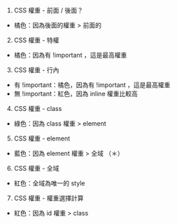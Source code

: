 1. CSS 權重 - 前面 / 後面？
- 橘色：因為後面的權重 > 前面的

2. CSS 權重 - 特權
- 橘色：因為有 !important ，這是最高權重

3. CSS 權重 - 行內
- 有 !important：橘色，因為有 !important ，這是最高權重
- 無 !important：紅色，因為 inline 權重比較高

4. CSS 權重 - class
- 綠色：因為 class 權重 > element

5. CSS 權重 - element
- 藍色：因為 element 權重 > 全域 （＊）

6. CSS 權重 - 全域
- 紅色：全域為唯一的 style

7. CSS 權重 - 權重選擇計算
- 紅色：因為 id 權重 > class
